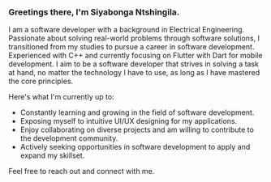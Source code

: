 ### Greetings there, I'm Siyabonga Ntshingila.

I am a software developer with a background in Electrical Engineering. Passionate about solving real-world problems through software solutions, I transitioned from my studies to pursue a career in software development. Experienced with C++ and currently focusing on Flutter with Dart for mobile development. I aim to be a software developer that strives in solving a task at hand, no matter the technology I have to use, as long as I have mastered the core principles. 

Here's what I'm currently up to:
- Constantly learning and growing in the field of software development.
- Exposing myself to intuitive UI/UX designing for my applications.
- Enjoy collaborating on diverse projects and am willing to contribute to the development community.
- Actively seeking opportunities in software development to apply and expand my skillset.

Feel free to reach out and connect with me.

